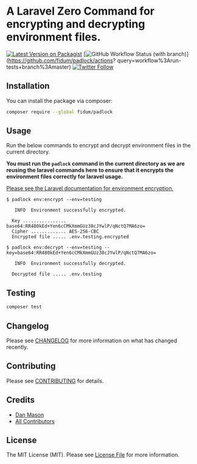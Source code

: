 # A Laravel Zero Command for encrypting and decrypting environment files.

[![Latest Version on Packagist](https://img.shields.io/packagist/v/fidum/padlock.svg?style=for-the-badge)](https://packagist.org/packages/fidum/padlock)
[![GitHub Workflow Status (with branch)](https://img.shields.io/github/actions/workflow/status/fidum/padlock/run-tests.yml?branch=main&style=for-the-badge)](https://github.com/fidum/padlock/actions?
query=workflow%3Arun-tests+branch%3Amaster)
[![Twitter Follow](https://img.shields.io/badge/follow-%40danmasonmp-1DA1F2?logo=twitter&style=for-the-badge)](https://twitter.com/danmasonmp)

## Installation

You can install the package via composer:

```bash
composer require --global fidum/padlock
```

## Usage

Run the below commands to encrypt and decrypt environment files in the current directory. 

**You must run the `padlock` command in the current directory as we are reusing the laravel commands here to ensure that it encrypts the 
environment files correctly for laravel usage.** 

[Please see the Laravel documentation for environment encryption.](https://laravel.com/docs/9.x/configuration#encrypting-environment-files) 

```console
$ padlock env:encrypt --env=testing

   INFO  Environment successfully encrypted.  

  Key ................ base64:RR480kEd+Yen6cCMkXmmGUz38cJYwlP/qNctQ7MA6zo=  
  Cipher ............. AES-256-CBC  
  Encrypted file ..... .env.testing.encrypted
```

```console 
$ padlock env:decrypt --env=testing --key=base64:RR480kEd+Yen6cCMkXmmGUz38cJYwlP/qNctQ7MA6zo=

   INFO  Environment successfully decrypted.  

  Decrypted file ..... .env.testing 
```

## Testing

```bash
composer test
```

## Changelog

Please see [CHANGELOG](CHANGELOG.md) for more information on what has changed recently.

## Contributing

Please see [CONTRIBUTING](https://github.com/dmason30/.github/blob/main/CONTRIBUTING.md) for details.

## Credits

- [Dan Mason](https://github.com/dmason30)
- [All Contributors](../../contributors)

## License

The MIT License (MIT). Please see [License File](LICENSE.md) for more information.
